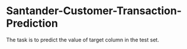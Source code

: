 # Santander-Customer-Transaction-Prediction
The task is to predict the value of target column in the test set.
